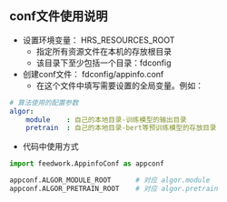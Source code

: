 ## conf文件使用说明

- 设置环境变量： HRS_RESOURCES_ROOT
  * 指定所有资源文件在本机的存放根目录
  * 该目录下至少包括一个目录：fdconfig
- 创建conf文件： fdconfig/appinfo.conf
  * 在这个文件中填写需要设置的全局变量。例如：

```yaml
# 算法使用的配置参数
algor:
    module    : 自己的本地目录-训练模型的输出目录
    pretrain  : 自己的本地目录-bert等预训练模型的存放目录
```

- 代码中使用方式

```python
import feedwork.AppinfoConf as appconf

appconf.ALGOR_MODULE_ROOT      # 对应 algor.module
appconf.ALGOR_PRETRAIN_ROOT    # 对应 algor.pretrain
```

